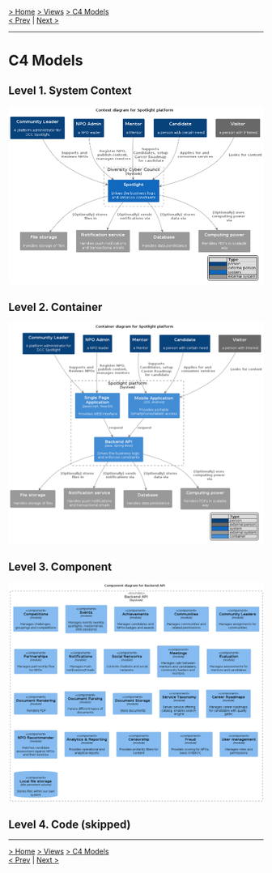 [> Home](../../README.md) [> Views](../README.md)  [> C4 Models](README.md)  
[< Prev](../4.3.Scenarios/README.md)  |  [Next >](../../5.ADRs/README.md)

<hr />

# C4 Models

## Level 1. System Context
<img src="../../assets/plantuml/context.png" alt="C4 System Context Diagram">

## Level 2. Container
<img src="../../assets/plantuml/container.png" alt="C4 System Container Diagram">

## Level 3. Component
<img src="../../assets/plantuml/component.png" alt="C4 System Component Diagram">

## Level 4. Code (skipped)

<hr />

[> Home](../../README.md) [> Views](../README.md)  [> C4 Models](README.md)  
[< Prev](../4.3.Scenarios/README.md)  |  [Next >](../../5.ADRs/README.md)
